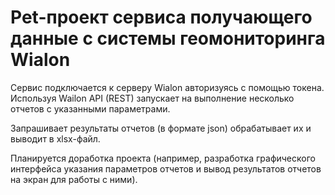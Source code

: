 # Pet-проект сервиса получающего данные с системы геомониторинга Wialon

Сервис подключается к серверу Wialon авторизуясь с помощью токена.
Используя Wailon API (REST) запускает на выполнение несколько отчетов с указанными параметрами.

Запрашивает результаты отчетов (в формате json) обрабатывает их и выводит в xlsx-файл.

Планируется доработка проекта (например, разработка графического интерфейса указания параметров отчетов и вывод результатов отчетов на экран для работы с ними).